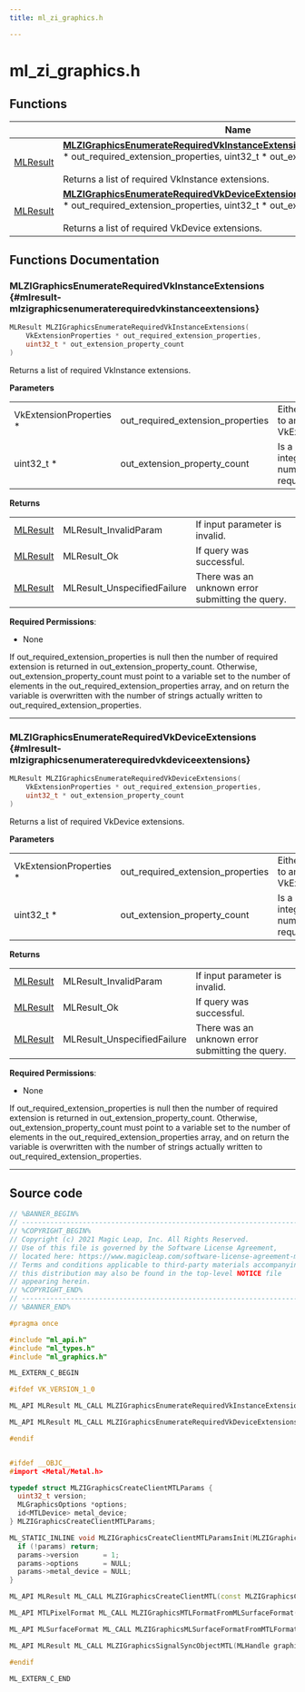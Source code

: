 ```yaml
---
title: ml_zi_graphics.h

---
```


# ml_zi_graphics.h



## Functions

|                | Name           |
| -------------- | -------------- |
| [MLResult](/versioned_docs/version-22-Feb-2023/api-ref/api/Modules/group___platform/group___platform.md#int32-t-mlresult) | **[MLZIGraphicsEnumerateRequiredVkInstanceExtensions](/versioned_docs/version-22-Feb-2023/api-ref/api/Modules/group___z_i/group___z_i.md#mlresult-mlzigraphicsenumeraterequiredvkinstanceextensions)**(VkExtensionProperties * out_required_extension_properties, uint32_t * out_extension_property_count)<br></br>Returns a list of required VkInstance extensions.  |
| [MLResult](/versioned_docs/version-22-Feb-2023/api-ref/api/Modules/group___platform/group___platform.md#int32-t-mlresult) | **[MLZIGraphicsEnumerateRequiredVkDeviceExtensions](/versioned_docs/version-22-Feb-2023/api-ref/api/Modules/group___z_i/group___z_i.md#mlresult-mlzigraphicsenumeraterequiredvkdeviceextensions)**(VkExtensionProperties * out_required_extension_properties, uint32_t * out_extension_property_count)<br></br>Returns a list of required VkDevice extensions.  |



## Functions Documentation

### MLZIGraphicsEnumerateRequiredVkInstanceExtensions {#mlresult-mlzigraphicsenumeraterequiredvkinstanceextensions}

```cpp
MLResult MLZIGraphicsEnumerateRequiredVkInstanceExtensions(
    VkExtensionProperties * out_required_extension_properties,
    uint32_t * out_extension_property_count
)
```

Returns a list of required VkInstance extensions. 

**Parameters**

|  |   |   |
|--|--|--|
| VkExtensionProperties * |out_required_extension_properties|Either null or a pointer to an array of VkExtensionProperties. |
| uint32_t * |out_extension_property_count|Is a pointer to an integer related to the number of extensions required or queried.|

**Returns**

|  |   |   |
|--|--|--|
| [MLResult](/versioned_docs/version-22-Feb-2023/api-ref/api/Modules/group___platform/group___platform.md#int32-t-mlresult) |MLResult_InvalidParam|If input parameter is invalid. |
| [MLResult](/versioned_docs/version-22-Feb-2023/api-ref/api/Modules/group___platform/group___platform.md#int32-t-mlresult) |MLResult_Ok|If query was successful. |
| [MLResult](/versioned_docs/version-22-Feb-2023/api-ref/api/Modules/group___platform/group___platform.md#int32-t-mlresult) |MLResult_UnspecifiedFailure|There was an unknown error submitting the query.|
**Required Permissions**:

  * None 


If out_required_extension_properties is null then the number of required extension is returned in out_extension_property_count. Otherwise, out_extension_property_count must point to a variable set to the number of elements in the out_required_extension_properties array, and on return the variable is overwritten with the number of strings actually written to out_required_extension_properties.





-----------

### MLZIGraphicsEnumerateRequiredVkDeviceExtensions {#mlresult-mlzigraphicsenumeraterequiredvkdeviceextensions}

```cpp
MLResult MLZIGraphicsEnumerateRequiredVkDeviceExtensions(
    VkExtensionProperties * out_required_extension_properties,
    uint32_t * out_extension_property_count
)
```

Returns a list of required VkDevice extensions. 

**Parameters**

|  |   |   |
|--|--|--|
| VkExtensionProperties * |out_required_extension_properties|Either null or a pointer to an array of VkExtensionProperties. |
| uint32_t * |out_extension_property_count|Is a pointer to an integer related to the number of extensions required or queried.|

**Returns**

|  |   |   |
|--|--|--|
| [MLResult](/versioned_docs/version-22-Feb-2023/api-ref/api/Modules/group___platform/group___platform.md#int32-t-mlresult) |MLResult_InvalidParam|If input parameter is invalid. |
| [MLResult](/versioned_docs/version-22-Feb-2023/api-ref/api/Modules/group___platform/group___platform.md#int32-t-mlresult) |MLResult_Ok|If query was successful. |
| [MLResult](/versioned_docs/version-22-Feb-2023/api-ref/api/Modules/group___platform/group___platform.md#int32-t-mlresult) |MLResult_UnspecifiedFailure|There was an unknown error submitting the query.|
**Required Permissions**:

  * None 


If out_required_extension_properties is null then the number of required extension is returned in out_extension_property_count. Otherwise, out_extension_property_count must point to a variable set to the number of elements in the out_required_extension_properties array, and on return the variable is overwritten with the number of strings actually written to out_required_extension_properties.





-----------



## Source code

```cpp
// %BANNER_BEGIN%
// ---------------------------------------------------------------------
// %COPYRIGHT_BEGIN%
// Copyright (c) 2021 Magic Leap, Inc. All Rights Reserved.
// Use of this file is governed by the Software License Agreement,
// located here: https://www.magicleap.com/software-license-agreement-ml2
// Terms and conditions applicable to third-party materials accompanying
// this distribution may also be found in the top-level NOTICE file
// appearing herein.
// %COPYRIGHT_END%
// ---------------------------------------------------------------------
// %BANNER_END%

#pragma once

#include "ml_api.h"
#include "ml_types.h"
#include "ml_graphics.h"

ML_EXTERN_C_BEGIN

#ifdef VK_VERSION_1_0

ML_API MLResult ML_CALL MLZIGraphicsEnumerateRequiredVkInstanceExtensions(VkExtensionProperties *out_required_extension_properties, uint32_t *out_extension_property_count);

ML_API MLResult ML_CALL MLZIGraphicsEnumerateRequiredVkDeviceExtensions(VkExtensionProperties *out_required_extension_properties, uint32_t *out_extension_property_count);

#endif


#ifdef __OBJC__
#import <Metal/Metal.h>

typedef struct MLZIGraphicsCreateClientMTLParams {
  uint32_t version;
  MLGraphicsOptions *options;
  id<MTLDevice> metal_device;
} MLZIGraphicsCreateClientMTLParams;

ML_STATIC_INLINE void MLZIGraphicsCreateClientMTLParamsInit(MLZIGraphicsCreateClientMTLParams *params) {
  if (!params) return;
  params->version      = 1;
  params->options      = NULL;
  params->metal_device = NULL;
}

ML_API MLResult ML_CALL MLZIGraphicsCreateClientMTL(const MLZIGraphicsCreateClientMTLParams *params, MLHandle *out_graphics_client);

ML_API MTLPixelFormat ML_CALL MLZIGraphicsMTLFormatFromMLSurfaceFormat(MLSurfaceFormat format);

ML_API MLSurfaceFormat ML_CALL MLZIGraphicsMLSurfaceFormatFromMTLFormat(MTLPixelFormat format);

ML_API MLResult ML_CALL MLZIGraphicsSignalSyncObjectMTL(MLHandle graphics_client, MLHandle sync_object);

#endif

ML_EXTERN_C_END
```




